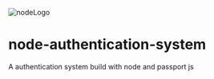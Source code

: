 ![nodeLogo](https://camo.githubusercontent.com/b6ba9075a54c192efc59bba53c92e7c23ec8cfe8/68747470733a2f2f63646e2e7261776769742e636f6d2f67696c626172626172612f6c6f676f732f653762316463323636366333646162653663313237366162643061373637623665626436616634332f6c6f676f732f6e6f64656a732d69636f6e2e737667)
# node-authentication-system
A authentication system build with node and passport js
